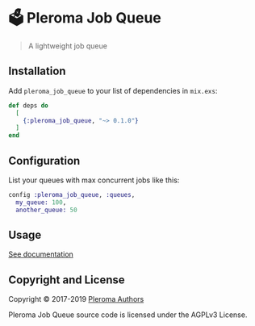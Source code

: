 # 🗳 Pleroma Job Queue

> A lightweight job queue

## Installation

Add `pleroma_job_queue` to your list of dependencies in `mix.exs`:

```elixir
def deps do
  [
    {:pleroma_job_queue, "~> 0.1.0"}
  ]
end
```

## Configuration

List your queues with max concurrent jobs like this:

```elixir
config :pleroma_job_queue, :queues,
  my_queue: 100,
  another_queue: 50
```

## Usage

[See documentation](http://hexdocs.pm/pleroma_job_queue)

## Copyright and License

Copyright © 2017-2019 [Pleroma Authors](https://pleroma.social/)

Pleroma Job Queue source code is licensed under the AGPLv3 License.
